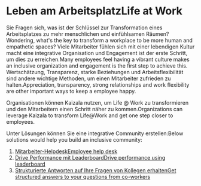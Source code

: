 # <a name="life-at-work"></a><span data-ttu-id="f290b-101">Leben am Arbeitsplatz</span><span class="sxs-lookup"><span data-stu-id="f290b-101">Life at Work</span></span>
<span data-ttu-id="f290b-102">Sie Fragen sich, was ist der Schlüssel zur Transformation eines Arbeitsplatzes zu mehr menschlichen und einfühlsamen Räumen?</span><span class="sxs-lookup"><span data-stu-id="f290b-102">Wondering,  what's the key to transform a workplace to be more human and empathetic spaces?</span></span> <span data-ttu-id="f290b-103">Viele Mitarbeiter fühlen sich mit einer lebendigen Kultur macht eine integrative Organisation und Engagement ist der erste Schritt, um dies zu erreichen.</span><span class="sxs-lookup"><span data-stu-id="f290b-103">Many employees feel having a vibrant culture makes an inclusive organization and  engagement is the first step to achieve this.</span></span> <span data-ttu-id="f290b-104">Wertschätzung, Transparenz, starke Beziehungen und Arbeitsflexibilität sind andere wichtige Methoden, um einen Mitarbeiter zufrieden zu halten.</span><span class="sxs-lookup"><span data-stu-id="f290b-104">Appreciation, transparency, strong relationships and work flexibility are other important ways to keep a employee happy.</span></span> 

<span data-ttu-id="f290b-105">Organisationen können Kaizala nutzen, um Life @ Work zu transformieren und den Mitarbeitern einen Schritt näher zu kommen.</span><span class="sxs-lookup"><span data-stu-id="f290b-105">Organizations can leverage Kaizala to transform Life@Work and get one step closer to employees.</span></span>  

<span data-ttu-id="f290b-106">Unter Lösungen können Sie eine integrative Community erstellen:</span><span class="sxs-lookup"><span data-stu-id="f290b-106">Below solutions would help you build an inclusive community:</span></span>

1. [<span data-ttu-id="f290b-107">Mitarbeiter-Helpdesk</span><span class="sxs-lookup"><span data-stu-id="f290b-107">Employee help desk</span></span>](https://docs.microsoft.com/en-us/kaizala/businesssolutions/life%40work/employeehelpdesk/employeehelpdesk)
2. [<span data-ttu-id="f290b-108">Drive Performance mit Leaderboard</span><span class="sxs-lookup"><span data-stu-id="f290b-108">Drive performance using leaderboard</span></span>](https://docs.microsoft.com/en-us/kaizala/businesssolutions/life%40work/leaderboard/leaderboard)
3. [<span data-ttu-id="f290b-109">Strukturierte Antworten auf Ihre Fragen von Kollegen erhalten</span><span class="sxs-lookup"><span data-stu-id="f290b-109">Get structured answers to your questions from co-workers</span></span>]()
